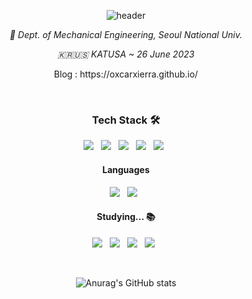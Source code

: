 <div align="center">

![header](<https://capsule-render.vercel.app/api?type=rect&color=gradient&customColorList=14&height=150&text=oxcarxierra%20|%20오승석&desc=(개발자였던%20군인)&descAlignY=80&fontSize=50&descSize=15&animation=fadeIn>)

_🏫 Dept. of Mechanical Engineering, Seoul National Univ._
	
_🇰🇷🇺🇸 KATUSA ~ 26 June 2023_
	
<p>Blog : https://oxcarxierra.github.io/</p>
<br/>

<h3><b>Tech Stack 🛠</b></h3>
	
<p align="center">
	<img src="https://img.shields.io/badge/React-61DAFB?style=for-the-badge&logo=React&logoColor=white"/></a> &nbsp 
	<img src="https://img.shields.io/badge/ReactNative-61DAFB?style=for-the-badge&logo=React&logoColor=white"/></a> &nbsp 
	<img src="https://img.shields.io/badge/Mobx-FF9955?style=for-the-badge&logo=React&logoColor=white"/></a> &nbsp
	<img src="https://img.shields.io/badge/CSS-1572B6?style=for-the-badge&logo=CSS3&logoColor=white"/></a> &nbsp 
	<img src="https://img.shields.io/badge/Gatsby-663399?style=for-the-badge&logo=Gatsby&logoColor=white"/></a> &nbsp 

</p>
<h4><b>Languages</b></h4>
<p>
	<img src="https://img.shields.io/badge/Python-3776AB?style=for-the-badge&logo=Python&logoColor=white"/></a> &nbsp 
	<img src="https://img.shields.io/badge/TypeScript-3178C6?style=for-the-badge&logo=TypeScript&logoColor=white"/></a> &nbsp
</p>


<h4><b>Studying... 📚</b></h4>
<p align="center">
	<img src="https://img.shields.io/badge/Django-092E20?style=for-the-badge&logo=Django&logoColor=white"/></a> &nbsp 
	<img src="https://img.shields.io/badge/TensorFlow-FF6F00?style=for-the-badge&logo=TensorFlow&logoColor=white"/></a> &nbsp 
	<img src="https://img.shields.io/badge/Flutter-02569B?style=for-the-badge&logo=Flutter&logoColor=white"/></a> &nbsp 
	<img src="https://img.shields.io/badge/Dart-0175C2?style=for-the-badge&logo=Dart&logoColor=white"/></a> &nbsp 
</p>
</br>

![Anurag's GitHub stats](https://github-readme-stats.vercel.app/api?username=OXcarXierra&show_icons=true&theme=graywhite)

</div>
